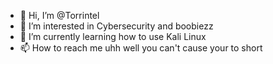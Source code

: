 - 👋 Hi, I’m @Torrintel
- 👀 I’m interested in Cybersecurity and boobiezz
- 🌱 I’m currently learning how to use Kali Linux
- 📫 How to reach me uhh well you can't cause your to short

<!---
Torrintel/Torrintel is a ✨ special ✨ repository because its `README.md` (this file) appears on your GitHub profile.
You can click the Preview link to take a look at your changes.
--->
